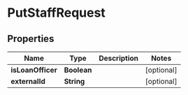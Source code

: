 
# PutStaffRequest

## Properties
Name | Type | Description | Notes
------------ | ------------- | ------------- | -------------
**isLoanOfficer** | **Boolean** |  |  [optional]
**externalId** | **String** |  |  [optional]



